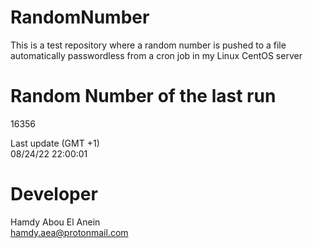 # RandomNumber    
This is a test repository where a random number is pushed to a file automatically passwordless from a cron job in my Linux CentOS server    
# Random Number of the last run   
16356
      
Last update (GMT +1)    
08/24/22 22:00:01
# Developer    
Hamdy Abou El Anein   
hamdy.aea@protonmail.com
